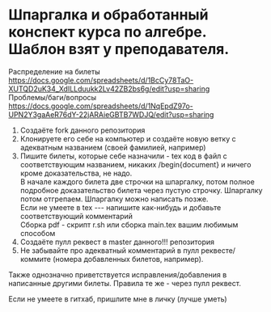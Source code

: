 # Шпаргалка и обработанный конспект курса по алгебре. Шаблон взят у преподавателя.  

Распределение на билеты
https://docs.google.com/spreadsheets/d/1BcCy78TaO-XUTQD2uK34_XdILLduukk2Lv42ZB2bs6g/edit?usp=sharing  
Проблемы/баги/вопросы  
https://docs.google.com/spreadsheets/d/1NqEpdZ97o-UPN2Y3gaAeR76dY-22jARAieGBTB7WDJQ/edit?usp=sharing  
  

1) Создаёте fork данного репозитория  
2) Клонируете его себе на компьютер и создаёте новую ветку с адекватным названием (своей фамилией, например)  
3) Пишите билеты, которые себе назначили - tex код в файл с соответствующим названием, никаких /begin{document} и ничего кроме доказательства, не надо.    
В начале каждого билета две строчки на шпаргалку, потом полное подробное доказательство билета через пустую строчку. Шпаргалку потом отгрепаем. Шпаргалку можно написать позже.  
Если не умеете в tex --- напишите как-нибудь и добавьте соответствующий комментарий   
Сборка pdf - скрипт r.sh или сборка main.tex вашим любимым способом   
4) Создаёте пулл реквест в master данного!!! репозитория  
5) Не забывайте про адекватный комментарий в пулл реквесте/коммите (номера добавленных билетов, например).  

Также однозначно приветствуется исправления/добавления в написанные другими билеты. Правила те же - через пулл реквест.  

Если не умеете в гитхаб, пришлите мне в личку (лучше уметь)  
